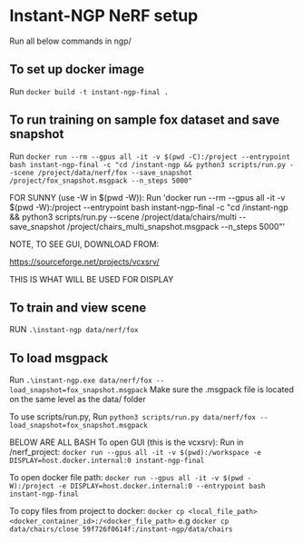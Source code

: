 # Instant-NGP NeRF setup
Run all below commands in ngp/

## To set up docker image
Run `docker build -t instant-ngp-final .`

## To run training on sample fox dataset and save snapshot
Run `docker run --rm --gpus all -it -v $(pwd -C):/project --entrypoint bash instant-ngp-final -c "cd /instant-ngp && python3 scripts/run.py --scene /project/data/nerf/fox --save_snapshot /project/fox_snapshot.msgpack --n_steps 5000"`

FOR SUNNY (use -W in $(pwd -W)):
Run 'docker run --rm --gpus all -it -v $(pwd -W):/project --entrypoint bash instant-ngp-final -c "cd /instant-ngp && python3 scripts/run.py --scene /project/data/chairs/multi --save_snapshot /project/chairs_multi_snapshot.msgpack --n_steps 5000"'


NOTE, TO SEE GUI, DOWNLOAD FROM:

https://sourceforge.net/projects/vcxsrv/

THIS IS WHAT WILL BE USED FOR DISPLAY

## To train and view scene
RUN `.\instant-ngp data/nerf/fox`

## To load msgpack
Run `.\instant-ngp.exe data/nerf/fox --load_snapshot=fox_snapshot.msgpack`
Make sure the .msgpack file is located on the same level as the data/ folder

To use scripts/run.py, 
Run `python3 scripts/run.py data/nerf/fox --load_snapshot=fox_snapshot.msgpack`

BELOW ARE ALL BASH
To open GUI (this is the vcxsrv):
Run in /nerf_project: `docker run --gpus all -it -v $(pwd):/workspace -e DISPLAY=host.docker.internal:0 instant-ngp-final`

To open docker file path:
`docker run --gpus all -it -v $(pwd -W):/project -e DISPLAY=host.docker.internal:0 --entrypoint bash instant-ngp-final`

To copy files from project to docker:
`docker cp <local_file_path> <docker_container_id>:/<docker_file_path>`
e.g
`docker cp data/chairs/close 59f726f0614f:/instant-ngp/data/chairs`
